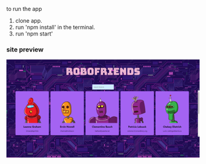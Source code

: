 to run the app
1. clone app.
2. run 'npm install' in the terminal.
3. run 'npm start'

### site preview
![preview image](./public/preview.png)

